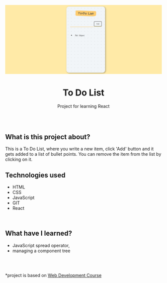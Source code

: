 <p align="center">
<a href="https://github.com/monikasleboda/todolist-v2"><img src="images/screenshot.png" alt="screenshot"></a>
</p>


<h1 align="center">To Do List</h1>
  <p align="center">Project for learning React</p>
<br>
<br>


## What is this project about?
This is a To Do List, where you write a new item, click 'Add' button and it gets added to a list of bullet points. You can remove the item from the list by clicking on it.


## Technologies used
- HTML
- CSS
- JavaScript
- GIT
- React
<br>

## What have I learned?
- JavaScript spread operator,
- managing a component tree
<br>
<br>


*project is based on [Web Development Course](https://www.udemy.com/course/the-complete-web-development-bootcamp/)
